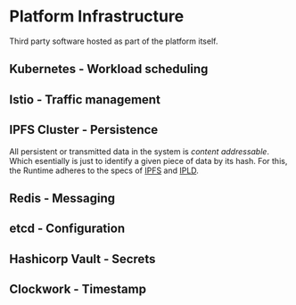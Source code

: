 # Platform Infrastructure

Third party software hosted as part of the platform itself.

## Kubernetes - Workload scheduling

## Istio - Traffic management

## IPFS Cluster - Persistence

All persistent or transmitted data in the system is _content addressable_. Which esentially is just to identify a given piece of data by its hash. For this, the Runtime adheres to the specs of [IPFS](https://docs.ipfs.tech/) and [IPLD](https://ipld.io/docs/).

## Redis - Messaging

## etcd - Configuration

## Hashicorp Vault - Secrets

## Clockwork - Timestamp
